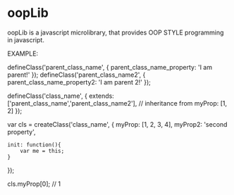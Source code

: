 # oopLib
oopLib is a javascript microlibrary, that provides OOP STYLE programming in javascript.

EXAMPLE:

defineClass('parent_class_name', {
    parent_class_name_property: 'I am parent!'
});
defineClass('parent_class_name2', {
    parent_class_name_property2: 'I am parent 2!'
});

defineClass('class_name', {
    extends: ['parent_class_name','parent_class_name2'], // inheritance from
    myProp: [1, 2]
});

var cls = createClass('class_name', {
    myProp: [1, 2, 3, 4],
    myProp2: 'second property',

    init: function(){
        var me = this;
    }

});

cls.myProp[0]; // 1

